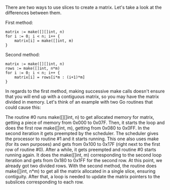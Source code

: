 
There are two ways to use slices to create a matrix. Let's take a look at the differences between them.

First method:
```
matrix := make([][]int, n)
for i := 0; i < n; i++ {
    matrix[i] = make([]int, m)
}

```
Second method:
```
matrix := make([][]int, n)
rows := make([]int, n*m)
for i := 0; i < n; i++ {
    matrix[i] = rows[i*m : (i+1)*m]
}
```
In regards to the first method, making successive make calls doesn't ensure that you will end up with a contiguous matrix, so you may have the matrix divided in memory. Let's think of an example with two Go routines that could cause this:

The routine #0 runs make([][]int, n) to get allocated memory for matrix, getting a piece of memory from 0x000 to 0x07F.
Then, it starts the loop and does the first row make([]int, m), getting from 0x080 to 0x0FF.
In the second iteration it gets preempted by the scheduler.
The scheduler gives the processor to routine #1 and it starts running. This one also uses make (for its own purposes) and gets from 0x100 to 0x17F (right next to the first row of routine #0).
After a while, it gets preempted and routine #0 starts running again.
It does the make([]int, m) corresponding to the second loop iteration and gets from 0x180 to 0x1FF for the second row. At this point, we already got two divided rows.
With the second method, the routine does make([]int, n*m) to get all the matrix allocated in a single slice, ensuring contiguity. After that, a loop is needed to update the matrix pointers to the subslices corresponding to each row.
